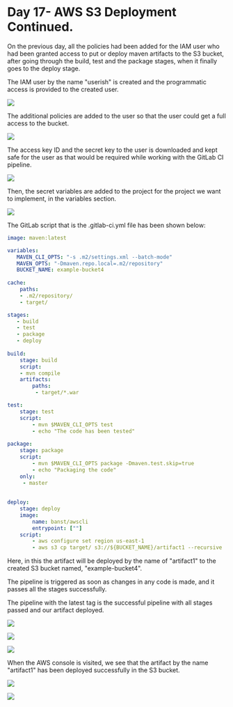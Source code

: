 # Day 17- AWS S3 Deployment Continued.

On the previous day, all the policies had been added for the IAM user who had been granted access to put or deploy maven artifacts to the S3 bucket, after going through the build, test and the package stages, when it finally goes to the deploy stage.

The IAM user by the name "userish" is created and the programmatic access is provided to the created user.

![](images/Screenshot%20(1028).png)

The additional policies are added to the user so that the user could get a full access to the bucket.

![](images/Screenshot%20(1029).png)

The access key ID and the secret key to the user is downloaded and kept safe for the user as that would be required while working with the GitLab CI pipeline.

![](images/Screenshot%20(1031).png)

Then, the secret variables are added to the project  for the project we want to implement, in the variables section.

![](images/Screenshot%20(1033).png)

The GitLab script that is the .gitlab-ci.yml file has been shown below:

```yaml
image: maven:latest

variables:
   MAVEN_CLI_OPTS: "-s .m2/settings.xml --batch-mode"
   MAVEN_OPTS: "-Dmaven.repo.local=.m2/repository"
   BUCKET_NAME: example-bucket4        
   
cache: 
    paths:
    - .m2/repository/
    - target/

stages:
   - build
   - test
   - package
   - deploy
   
build:
    stage: build 
    script:   
    - mvn compile
    artifacts: 
        paths: 
         - target/*.war

test: 
    stage: test 
    script: 
        - mvn $MAVEN_CLI_OPTS test 
        - echo "The code has been tested" 
    
package: 
    stage: package 
    script: 
        - mvn $MAVEN_CLI_OPTS package -Dmaven.test.skip=true 
        - echo "Packaging the code" 
    only: 
     - master 
     
     
deploy:
    stage: deploy
    image:
        name: banst/awscli
        entrypoint: [""]
    script:
        - aws configure set region us-east-1
        - aws s3 cp target/ s3://${BUCKET_NAME}/artifact1 --recursive
```

Here, in this the artifact will be deployed by the name of "artifact1" to the created S3 bucket named, "example-bucket4".

The pipeline is triggered as soon as changes in any code is made, and it passes all the stages successfully.

The pipeline with the latest tag is the successful pipeline with all stages passed and our artifact deployed.

![](images/Screenshot%20(1035).png)

![](images/Screenshot%20(1038).png)

![](images/Screenshot%20(1039).png)

When the AWS console is visited, we see that the artifact by the name "artifact1" has been deployed successfully in the S3 bucket.

![](images/Screenshot%20(1036).png)

![](images/Screenshot%20(1037).png)



